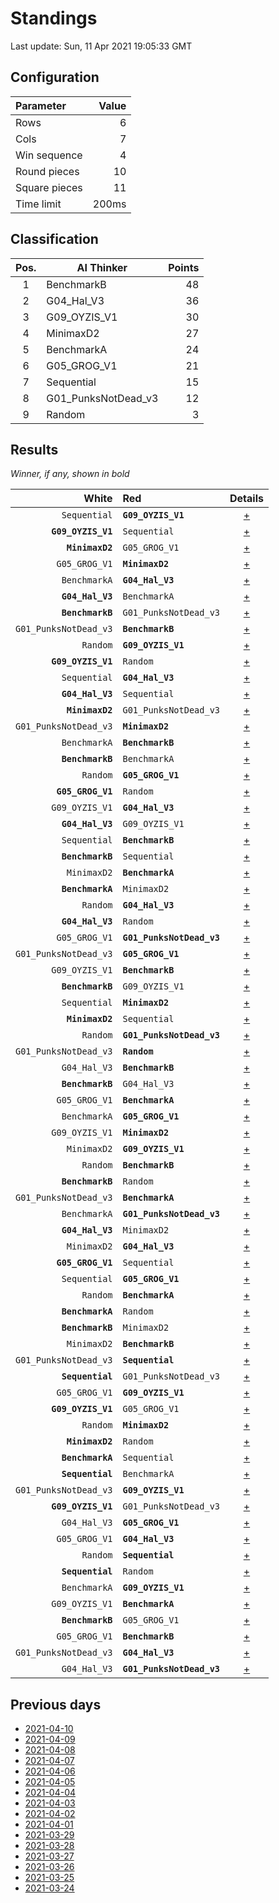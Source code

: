 # Standings

Last update: Sun, 11 Apr 2021 19:05:33 GMT

## Configuration

| Parameter      | Value             |
|:-------------- | ----------------: |
| Rows          | 6        |
| Cols          | 7        |
| Win sequence  | 4 |
| Round pieces  | 10  |
| Square pieces | 11 |
| Time limit    | 200ms     |

## Classification

| Pos. | AI Thinker | Points |
|:----:| ---------- | -----: |
| 1 | BenchmarkB | 48 |
| 2 | G04_Hal_V3 | 36 |
| 3 | G09_OYZIS_V1 | 30 |
| 4 | MinimaxD2 | 27 |
| 5 | BenchmarkA | 24 |
| 6 | G05_GROG_V1 | 21 |
| 7 | Sequential | 15 |
| 8 | G01_PunksNotDead_v3 | 12 |
| 9 | Random | 3 |

## Results

_Winner, if any, shown in bold_

| White |   Red   | Details |
| -----:|:------- | :-----: |
| `Sequential` | **`G09_OYZIS_V1`** | [+](results/SequentialvsG09_OYZIS_V1.txt) |
| **`G09_OYZIS_V1`** | `Sequential` | [+](results/G09_OYZIS_V1vsSequential.txt) |
| **`MinimaxD2`** | `G05_GROG_V1` | [+](results/MinimaxD2vsG05_GROG_V1.txt) |
| `G05_GROG_V1` | **`MinimaxD2`** | [+](results/G05_GROG_V1vsMinimaxD2.txt) |
| `BenchmarkA` | **`G04_Hal_V3`** | [+](results/BenchmarkAvsG04_Hal_V3.txt) |
| **`G04_Hal_V3`** | `BenchmarkA` | [+](results/G04_Hal_V3vsBenchmarkA.txt) |
| **`BenchmarkB`** | `G01_PunksNotDead_v3` | [+](results/BenchmarkBvsG01_PunksNotDead_v3.txt) |
| `G01_PunksNotDead_v3` | **`BenchmarkB`** | [+](results/G01_PunksNotDead_v3vsBenchmarkB.txt) |
| `Random` | **`G09_OYZIS_V1`** | [+](results/RandomvsG09_OYZIS_V1.txt) |
| **`G09_OYZIS_V1`** | `Random` | [+](results/G09_OYZIS_V1vsRandom.txt) |
| `Sequential` | **`G04_Hal_V3`** | [+](results/SequentialvsG04_Hal_V3.txt) |
| **`G04_Hal_V3`** | `Sequential` | [+](results/G04_Hal_V3vsSequential.txt) |
| **`MinimaxD2`** | `G01_PunksNotDead_v3` | [+](results/MinimaxD2vsG01_PunksNotDead_v3.txt) |
| `G01_PunksNotDead_v3` | **`MinimaxD2`** | [+](results/G01_PunksNotDead_v3vsMinimaxD2.txt) |
| `BenchmarkA` | **`BenchmarkB`** | [+](results/BenchmarkAvsBenchmarkB.txt) |
| **`BenchmarkB`** | `BenchmarkA` | [+](results/BenchmarkBvsBenchmarkA.txt) |
| `Random` | **`G05_GROG_V1`** | [+](results/RandomvsG05_GROG_V1.txt) |
| **`G05_GROG_V1`** | `Random` | [+](results/G05_GROG_V1vsRandom.txt) |
| `G09_OYZIS_V1` | **`G04_Hal_V3`** | [+](results/G09_OYZIS_V1vsG04_Hal_V3.txt) |
| **`G04_Hal_V3`** | `G09_OYZIS_V1` | [+](results/G04_Hal_V3vsG09_OYZIS_V1.txt) |
| `Sequential` | **`BenchmarkB`** | [+](results/SequentialvsBenchmarkB.txt) |
| **`BenchmarkB`** | `Sequential` | [+](results/BenchmarkBvsSequential.txt) |
| `MinimaxD2` | **`BenchmarkA`** | [+](results/MinimaxD2vsBenchmarkA.txt) |
| **`BenchmarkA`** | `MinimaxD2` | [+](results/BenchmarkAvsMinimaxD2.txt) |
| `Random` | **`G04_Hal_V3`** | [+](results/RandomvsG04_Hal_V3.txt) |
| **`G04_Hal_V3`** | `Random` | [+](results/G04_Hal_V3vsRandom.txt) |
| `G05_GROG_V1` | **`G01_PunksNotDead_v3`** | [+](results/G05_GROG_V1vsG01_PunksNotDead_v3.txt) |
| `G01_PunksNotDead_v3` | **`G05_GROG_V1`** | [+](results/G01_PunksNotDead_v3vsG05_GROG_V1.txt) |
| `G09_OYZIS_V1` | **`BenchmarkB`** | [+](results/G09_OYZIS_V1vsBenchmarkB.txt) |
| **`BenchmarkB`** | `G09_OYZIS_V1` | [+](results/BenchmarkBvsG09_OYZIS_V1.txt) |
| `Sequential` | **`MinimaxD2`** | [+](results/SequentialvsMinimaxD2.txt) |
| **`MinimaxD2`** | `Sequential` | [+](results/MinimaxD2vsSequential.txt) |
| `Random` | **`G01_PunksNotDead_v3`** | [+](results/RandomvsG01_PunksNotDead_v3.txt) |
| `G01_PunksNotDead_v3` | **`Random`** | [+](results/G01_PunksNotDead_v3vsRandom.txt) |
| `G04_Hal_V3` | **`BenchmarkB`** | [+](results/G04_Hal_V3vsBenchmarkB.txt) |
| **`BenchmarkB`** | `G04_Hal_V3` | [+](results/BenchmarkBvsG04_Hal_V3.txt) |
| `G05_GROG_V1` | **`BenchmarkA`** | [+](results/G05_GROG_V1vsBenchmarkA.txt) |
| `BenchmarkA` | **`G05_GROG_V1`** | [+](results/BenchmarkAvsG05_GROG_V1.txt) |
| `G09_OYZIS_V1` | **`MinimaxD2`** | [+](results/G09_OYZIS_V1vsMinimaxD2.txt) |
| `MinimaxD2` | **`G09_OYZIS_V1`** | [+](results/MinimaxD2vsG09_OYZIS_V1.txt) |
| `Random` | **`BenchmarkB`** | [+](results/RandomvsBenchmarkB.txt) |
| **`BenchmarkB`** | `Random` | [+](results/BenchmarkBvsRandom.txt) |
| `G01_PunksNotDead_v3` | **`BenchmarkA`** | [+](results/G01_PunksNotDead_v3vsBenchmarkA.txt) |
| `BenchmarkA` | **`G01_PunksNotDead_v3`** | [+](results/BenchmarkAvsG01_PunksNotDead_v3.txt) |
| **`G04_Hal_V3`** | `MinimaxD2` | [+](results/G04_Hal_V3vsMinimaxD2.txt) |
| `MinimaxD2` | **`G04_Hal_V3`** | [+](results/MinimaxD2vsG04_Hal_V3.txt) |
| **`G05_GROG_V1`** | `Sequential` | [+](results/G05_GROG_V1vsSequential.txt) |
| `Sequential` | **`G05_GROG_V1`** | [+](results/SequentialvsG05_GROG_V1.txt) |
| `Random` | **`BenchmarkA`** | [+](results/RandomvsBenchmarkA.txt) |
| **`BenchmarkA`** | `Random` | [+](results/BenchmarkAvsRandom.txt) |
| **`BenchmarkB`** | `MinimaxD2` | [+](results/BenchmarkBvsMinimaxD2.txt) |
| `MinimaxD2` | **`BenchmarkB`** | [+](results/MinimaxD2vsBenchmarkB.txt) |
| `G01_PunksNotDead_v3` | **`Sequential`** | [+](results/G01_PunksNotDead_v3vsSequential.txt) |
| **`Sequential`** | `G01_PunksNotDead_v3` | [+](results/SequentialvsG01_PunksNotDead_v3.txt) |
| `G05_GROG_V1` | **`G09_OYZIS_V1`** | [+](results/G05_GROG_V1vsG09_OYZIS_V1.txt) |
| **`G09_OYZIS_V1`** | `G05_GROG_V1` | [+](results/G09_OYZIS_V1vsG05_GROG_V1.txt) |
| `Random` | **`MinimaxD2`** | [+](results/RandomvsMinimaxD2.txt) |
| **`MinimaxD2`** | `Random` | [+](results/MinimaxD2vsRandom.txt) |
| **`BenchmarkA`** | `Sequential` | [+](results/BenchmarkAvsSequential.txt) |
| **`Sequential`** | `BenchmarkA` | [+](results/SequentialvsBenchmarkA.txt) |
| `G01_PunksNotDead_v3` | **`G09_OYZIS_V1`** | [+](results/G01_PunksNotDead_v3vsG09_OYZIS_V1.txt) |
| **`G09_OYZIS_V1`** | `G01_PunksNotDead_v3` | [+](results/G09_OYZIS_V1vsG01_PunksNotDead_v3.txt) |
| `G04_Hal_V3` | **`G05_GROG_V1`** | [+](results/G04_Hal_V3vsG05_GROG_V1.txt) |
| `G05_GROG_V1` | **`G04_Hal_V3`** | [+](results/G05_GROG_V1vsG04_Hal_V3.txt) |
| `Random` | **`Sequential`** | [+](results/RandomvsSequential.txt) |
| **`Sequential`** | `Random` | [+](results/SequentialvsRandom.txt) |
| `BenchmarkA` | **`G09_OYZIS_V1`** | [+](results/BenchmarkAvsG09_OYZIS_V1.txt) |
| `G09_OYZIS_V1` | **`BenchmarkA`** | [+](results/G09_OYZIS_V1vsBenchmarkA.txt) |
| **`BenchmarkB`** | `G05_GROG_V1` | [+](results/BenchmarkBvsG05_GROG_V1.txt) |
| `G05_GROG_V1` | **`BenchmarkB`** | [+](results/G05_GROG_V1vsBenchmarkB.txt) |
| `G01_PunksNotDead_v3` | **`G04_Hal_V3`** | [+](results/G01_PunksNotDead_v3vsG04_Hal_V3.txt) |
| `G04_Hal_V3` | **`G01_PunksNotDead_v3`** | [+](results/G04_Hal_V3vsG01_PunksNotDead_v3.txt) |

## Previous days

* [2021-04-10](../2021-04-10/standings.md)
* [2021-04-09](../2021-04-09/standings.md)
* [2021-04-08](../2021-04-08/standings.md)
* [2021-04-07](../2021-04-07/standings.md)
* [2021-04-06](../2021-04-06/standings.md)
* [2021-04-05](../2021-04-05/standings.md)
* [2021-04-04](../2021-04-04/standings.md)
* [2021-04-03](../2021-04-03/standings.md)
* [2021-04-02](../2021-04-02/standings.md)
* [2021-04-01](../2021-04-01/standings.md)
* [2021-03-29](../2021-03-29/standings.md)
* [2021-03-28](../2021-03-28/standings.md)
* [2021-03-27](../2021-03-27/standings.md)
* [2021-03-26](../2021-03-26/standings.md)
* [2021-03-25](../2021-03-25/standings.md)
* [2021-03-24](../2021-03-24/standings.md)
